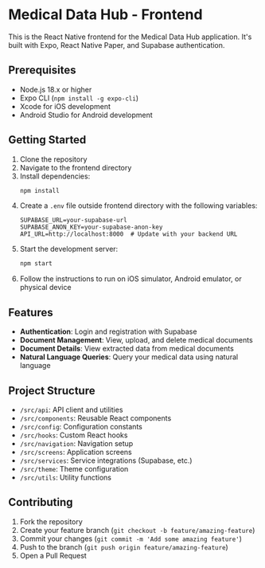 # Medical Data Hub - Frontend

This is the React Native frontend for the Medical Data Hub application. It's built with Expo, React Native Paper, and Supabase authentication.

## Prerequisites

- Node.js 18.x or higher
- Expo CLI (`npm install -g expo-cli`)
- Xcode for iOS development
- Android Studio for Android development

## Getting Started

1. Clone the repository
2. Navigate to the frontend directory
3. Install dependencies:
   ```bash
   npm install
   ```
4. Create a `.env` file outside  frontend directory with the following variables:
   ```
   SUPABASE_URL=your-supabase-url
   SUPABASE_ANON_KEY=your-supabase-anon-key
   API_URL=http://localhost:8000  # Update with your backend URL
   ```
5. Start the development server:
   ```bash
   npm start
   ```
6. Follow the instructions to run on iOS simulator, Android emulator, or physical device

## Features

- **Authentication**: Login and registration with Supabase
- **Document Management**: View, upload, and delete medical documents
- **Document Details**: View extracted data from medical documents
- **Natural Language Queries**: Query your medical data using natural language

## Project Structure

- `/src/api`: API client and utilities
- `/src/components`: Reusable React components
- `/src/config`: Configuration constants
- `/src/hooks`: Custom React hooks
- `/src/navigation`: Navigation setup
- `/src/screens`: Application screens
- `/src/services`: Service integrations (Supabase, etc.)
- `/src/theme`: Theme configuration
- `/src/utils`: Utility functions

## Contributing

1. Fork the repository
2. Create your feature branch (`git checkout -b feature/amazing-feature`)
3. Commit your changes (`git commit -m 'Add some amazing feature'`)
4. Push to the branch (`git push origin feature/amazing-feature`)
5. Open a Pull Request 
